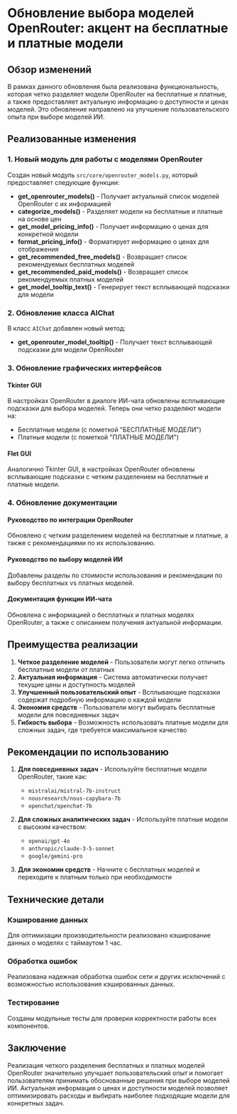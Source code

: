 # Обновление выбора моделей OpenRouter: акцент на бесплатные и платные модели

## Обзор изменений

В рамках данного обновления была реализована функциональность, которая четко разделяет модели OpenRouter на бесплатные и платные, а также предоставляет актуальную информацию о доступности и ценах моделей. Это обновление направлено на улучшение пользовательского опыта при выборе моделей ИИ.

## Реализованные изменения

### 1. Новый модуль для работы с моделями OpenRouter

Создан новый модуль `src/core/openrouter_models.py`, который предоставляет следующие функции:

- **get_openrouter_models()** - Получает актуальный список моделей OpenRouter с их информацией
- **categorize_models()** - Разделяет модели на бесплатные и платные на основе цен
- **get_model_pricing_info()** - Получает информацию о ценах для конкретной модели
- **format_pricing_info()** - Форматирует информацию о ценах для отображения
- **get_recommended_free_models()** - Возвращает список рекомендуемых бесплатных моделей
- **get_recommended_paid_models()** - Возвращает список рекомендуемых платных моделей
- **get_model_tooltip_text()** - Генерирует текст всплывающей подсказки для модели

### 2. Обновление класса AIChat

В класс `AIChat` добавлен новый метод:
- **get_openrouter_model_tooltip()** - Получает текст всплывающей подсказки для модели OpenRouter

### 3. Обновление графических интерфейсов

#### Tkinter GUI
В настройках OpenRouter в диалоге ИИ-чата обновлены всплывающие подсказки для выбора моделей. Теперь они четко разделяют модели на:
- Бесплатные модели (с пометкой "БЕСПЛАТНЫЕ МОДЕЛИ")
- Платные модели (с пометкой "ПЛАТНЫЕ МОДЕЛИ")

#### Flet GUI
Аналогично Tkinter GUI, в настройках OpenRouter обновлены всплывающие подсказки с четким разделением на бесплатные и платные модели.

### 4. Обновление документации

#### Руководство по интеграции OpenRouter
Обновлено с четким разделением моделей на бесплатные и платные, а также с рекомендациями по их использованию.

#### Руководство по выбору моделей ИИ
Добавлены разделы по стоимости использования и рекомендации по выбору бесплатных vs платных моделей.

#### Документация функции ИИ-чата
Обновлена с информацией о бесплатных и платных моделях OpenRouter, а также с описанием получения актуальной информации.

## Преимущества реализации

1. **Четкое разделение моделей** - Пользователи могут легко отличить бесплатные модели от платных
2. **Актуальная информация** - Система автоматически получает текущие цены и доступность моделей
3. **Улучшенный пользовательский опыт** - Всплывающие подсказки содержат подробную информацию о каждой модели
4. **Экономия средств** - Пользователи могут выбирать бесплатные модели для повседневных задач
5. **Гибкость выбора** - Возможность использовать платные модели для сложных задач, где требуется максимальное качество

## Рекомендации по использованию

1. **Для повседневных задач** - Используйте бесплатные модели OpenRouter, такие как:
   - `mistralai/mistral-7b-instruct`
   - `nousresearch/nous-capybara-7b`
   - `openchat/openchat-7b`

2. **Для сложных аналитических задач** - Используйте платные модели с высоким качеством:
   - `openai/gpt-4o`
   - `anthropic/claude-3-5-sonnet`
   - `google/gemini-pro`

3. **Для экономии средств** - Начните с бесплатных моделей и переходите к платным только при необходимости

## Технические детали

### Кэширование данных
Для оптимизации производительности реализовано кэширование данных о моделях с таймаутом 1 час.

### Обработка ошибок
Реализована надежная обработка ошибок сети и других исключений с возможностью использования кэшированных данных.

### Тестирование
Созданы модульные тесты для проверки корректности работы всех компонентов.

## Заключение

Реализация четкого разделения бесплатных и платных моделей OpenRouter значительно улучшает пользовательский опыт и помогает пользователям принимать обоснованные решения при выборе моделей ИИ. Актуальная информация о ценах и доступности моделей позволяет оптимизировать расходы и выбирать наиболее подходящие модели для конкретных задач.